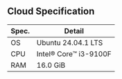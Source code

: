 ## Cloud Specification

| Spec. | Detail |
| --- | --- |
| OS | Ubuntu 24.04.1 LTS |
| CPU | Intel® Core™ i3-9100F |
| RAM | 16.0 GiB |

